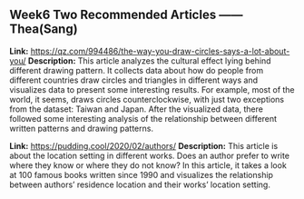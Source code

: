 ## Week6 Two Recommended Articles —— Thea(Sang)
**Link:**
https://qz.com/994486/the-way-you-draw-circles-says-a-lot-about-you/
**Description:**
This article analyzes the cultural effect lying behind different drawing pattern. It collects data about how do people from different countries draw circles and triangles in different ways and visualizes data to present some interesting results. For example, most of the world, it seems, draws circles counterclockwise, with just two exceptions from the dataset: Taiwan and Japan. After the visualized data, there followed some interesting analysis of the relationship between different written patterns and drawing patterns.

**Link:**
https://pudding.cool/2020/02/authors/
**Description:**
This article is about the location setting in different works. Does an author prefer to write where they know or where they do not know? In this article, it takes a look at 100 famous books written since 1990 and visualizes the relationship between authors’ residence location and their works’ location setting.

